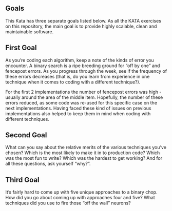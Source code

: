 ## Goals
This Kata has three separate goals listed below. As all the KATA exercises on this repository, the main goal is to provide highly scalable, clean and maintainable software.

## First Goal
As you’re coding each algorithm, keep a note of the kinds of error you encounter. A binary search is a ripe breeding ground for “off by one” and fencepost errors. As you progress through the week, see if the frequency of these errors decreases (that is, do you learn from experience in one technique when it comes to coding with a different technique?).

For the first 2 implementations the number of fencepost errors was high - usually around the area of the middle item. Hopefully, the number of these errors reduced, as some code was re-used for this specific case on the next implementations. Having faced these kind of issues on previous implementations also helped to keep them in mind when coding with different techniques.

## Second Goal
What can you say about the relative merits of the various techniques you’ve chosen? Which is the most likely to make it in to production code? Which was the most fun to write? Which was the hardest to get working? And for all these questions, ask yourself “why?”.

## Third Goal
It’s fairly hard to come up with five unique approaches to a binary chop. How did you go about coming up with approaches four and five? What techniques did you use to fire those “off the wall” neurons?